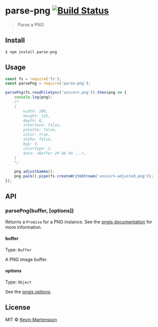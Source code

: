 # parse-png [![Build Status](https://travis-ci.org/kevva/parse-png.svg?branch=master)](https://travis-ci.org/kevva/parse-png)

> Parse a PNG


## Install

```
$ npm install parse-png
```


## Usage

```js
const fs = require('fs');
const parsePng = require('parse-png');

parsePng(fs.readFileSync('unicorn.png')).then(png => {
	console.log(png);
	/*
	{
		width: 200,
		height: 133,
		depth: 8,
		interlace: false,
		palette: false,
		color: true,
		alpha: false,
		bpp: 3,
		colorType: 2,
		data: <Buffer 29 48 4d ...>,
	}
	*/

	png.adjustGamma();
	png.pack().pipe(fs.createWriteStream('unicorn-adjusted.png'));
});
```


## API

### parsePng(buffer, [options])

Returns a `Promise` for a PNG instance. See the [pngjs documentation](https://github.com/lukeapage/pngjs#async-api) for more information.

#### buffer

Type: `Buffer`

A PNG image buffer.

#### options

Type: `Object`

See the [pngjs options](https://github.com/lukeapage/pngjs#options).


## License

MIT © [Kevin Martensson](http://github.com/kevva)
